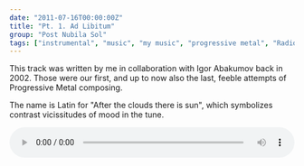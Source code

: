 ```yaml
---
date: "2011-07-16T00:00:00Z"
title: "Pt. 1. Ad Libitum"
group: "Post Nubila Sol"
tags: ["instrumental", "music", "my music", "progressive metal", "Radiolaria"]
---
```


This track was written by me in collaboration with Igor Abakumov back in 2002. Those were our first, and up to now also the last, feeble attempts of Progressive Metal composing.

The name is Latin for "After the clouds there is sun", which symbolizes contrast vicissitudes of mood in the tune.

<!--more-->

<audio src="/radiolaria/track-listen/51" style="width: 100%;" controls></audio>
